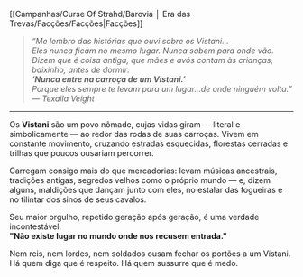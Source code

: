 [[Campanhas/Curse Of Strahd/Barovia │ Era das Trevas/Facções/Facções|Facções]]

> *“Me lembro das histórias que ouvi sobre os Vistani…  
> Eles nunca ficam no mesmo lugar. Nunca sabem para onde vão.  
> Dizem que é coisa antiga, que mães e avós contam às crianças, baixinho, antes de dormir:  
> **‘Nunca entre na carroça de um Vistani.’**  
> Porque eles sempre te levam para um lugar…de onde ninguém volta.”*  
> — *Texaila Veight*

---

Os **Vistani** são um povo nômade, cujas vidas giram — literal e simbolicamente — ao redor das rodas de suas carroças. Vivem em constante movimento, cruzando estradas esquecidas, florestas cerradas e trilhas que poucos ousariam percorrer.  

Carregam consigo mais do que mercadorias: levam músicas ancestrais, tradições antigas, segredos velhos como o próprio mundo — e, dizem alguns, maldições que dançam junto com eles, no estalar das fogueiras e no tilintar dos sinos de seus cavalos.

Seu maior orgulho, repetido geração após geração, é uma verdade incontestável:  
**"Não existe lugar no mundo onde nos recusem entrada."**  

Nem reis, nem lordes, nem soldados ousam fechar os portões a um Vistani. Há quem diga que é respeito. Há quem sussurre que é medo.  
